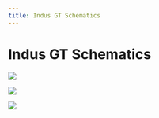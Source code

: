 ```yaml
---
title: Indus GT Schematics
---
```

# Indus GT Schematics  
  
![](attachments/indus1-1.GIF)  
  
![](attachments/indus2-1.GIF)  
  
![](attachments/indus3-1.GIF)  
